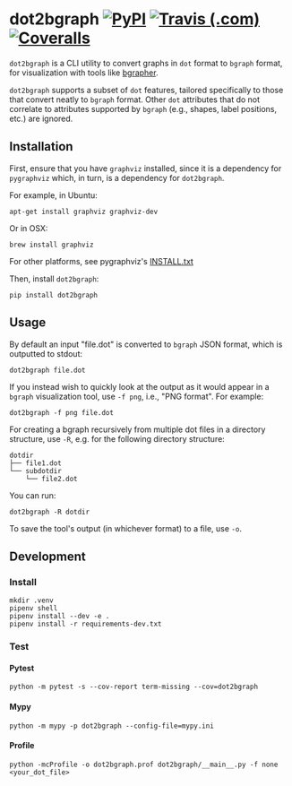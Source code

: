 # dot2bgraph [![PyPI](https://img.shields.io/pypi/v/dot2bgraph)](https://pypi.org/project/dot2bgraph) [![Travis (.com)](https://img.shields.io/travis/com/vasilyrud/dot2bgraph)](https://travis-ci.com/github/vasilyrud/dot2bgraph) [![Coveralls](https://img.shields.io/coveralls/github/vasilyrud/dot2bgraph)](https://coveralls.io/github/vasilyrud/dot2bgraph)

`dot2bgraph` is a CLI utility to convert graphs in `dot` format to `bgraph` format, for visualization with tools like [bgrapher](https://github.com/vasilyrud/bgrapher).

`dot2bgraph` supports a subset of `dot` features, tailored specifically to those that convert neatly to `bgraph` format. Other `dot` attributes that do not correlate to attributes supported by `bgraph` (e.g., shapes, label positions, etc.) are ignored.

## Installation

First, ensure that you have `graphviz` installed, since it is a dependency for `pygraphviz` which, in turn, is a dependency for `dot2bgraph`.

For example, in Ubuntu:

```
apt-get install graphviz graphviz-dev
```

Or in OSX:

```
brew install graphviz
```

For other platforms, see pygraphviz's [INSTALL.txt](https://github.com/pygraphviz/pygraphviz/blob/main/INSTALL.txt)

Then, install `dot2bgraph`:

```
pip install dot2bgraph
```

## Usage

By default an input "file.dot" is converted to `bgraph` JSON format, which is outputted to stdout:

```
dot2bgraph file.dot
```

If you instead wish to quickly look at the output as it would appear in a `bgraph` visualization tool, use `-f png`, i.e., "PNG format". For example:

```
dot2bgraph -f png file.dot
```

For creating a bgraph recursively from multiple dot files in a directory structure, use `-R`, e.g. for the following directory structure:

```
dotdir
├── file1.dot
└── subdotdir
    └── file2.dot
```

You can run:

```
dot2bgraph -R dotdir
```

To save the tool's output (in whichever format) to a file, use `-o`.

## Development

### Install

```
mkdir .venv
pipenv shell
pipenv install --dev -e .
pipenv install -r requirements-dev.txt
```

### Test

#### Pytest

```
python -m pytest -s --cov-report term-missing --cov=dot2bgraph
```

#### Mypy

```
python -m mypy -p dot2bgraph --config-file=mypy.ini
```

#### Profile

```
python -mcProfile -o dot2bgraph.prof dot2bgraph/__main__.py -f none <your_dot_file>
```
